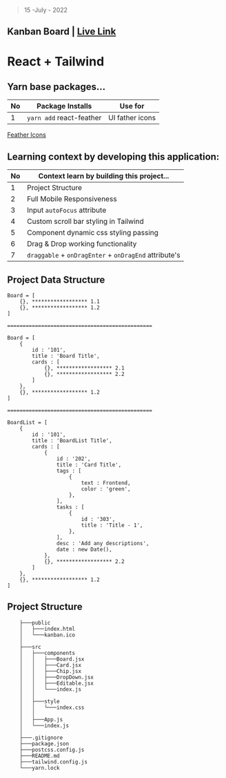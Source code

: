 > 15 -July - 2022
## Kanban Board | [Live Link](https://kanban-bd.netlify.app)

# React + Tailwind

## Yarn base packages...
|No| Package Installs          | Use for                  |
|--|---------------------------|--------------------------|
| 1| `yarn add` react-feather  | UI father icons          |

[Feather Icons](https://feathericons.com)


## Learning context by developing this application:
|No| Context learn by building this project... | 
|--|-------------------------------------------|
| 1| Project Structure                         | 
| 2| Full Mobile Responsiveness                | 
| 3| Input `autoFocus` attribute               | 
| 4| Custom scroll bar styling in Tailwind     | 
| 5| Component dynamic css styling passing     |
| 6| Drag & Drop working functionality         |
| 7| `draggable` + `onDragEnter` + `onDragEnd` attribute's  |


## Project Data Structure
```
Board = [
    {}, ****************** 1.1
    {}, ****************** 1.2
]

===============================================

Board = [
    {
        id : '101',
        title : 'Board Title',
        cards : [
            {}, ****************** 2.1
            {}, ****************** 2.2
        ]
    },
    {}, ****************** 1.2
]

===============================================

BoardList = [
    {
        id : '101',
        title : 'BoardList Title',
        cards : [
            {
                id : '202',
                title : 'Card Title',
                tags : [
                    {
                        text : Frontend,
                        color : 'green',
                    },
                ],
                tasks : [
                    {
                        id : '303',
                        title : 'Title - 1',
                    },
                ],
                desc : 'Add any descriptions',
                date : new Date(),
            },
            {}, ****************** 2.2
        ]
    },
    {}, ****************** 1.2
]
```

## Project Structure
```
    ├───public
    │   ├───index.html
    │   └───kanban.ico
    │
    ├───src
    │   ├───components
    │   │   ├───Board.jsx
    │   │   ├───Card.jsx
    │   │   ├───Chip.jsx
    │   │   ├───DropDown.jsx
    │   │   ├───Editable.jsx
    │   │   └───index.js
    │   │
    │   ├───style
    │   │   └───index.css
    │   │
    │   ├───App.js
    │   └───index.js
    │   
    ├───.gitignore
    ├───package.json
    ├───postcss.config.js
    ├───README.md
    ├───tailwind.config.js
    └───yarn.lock
```


